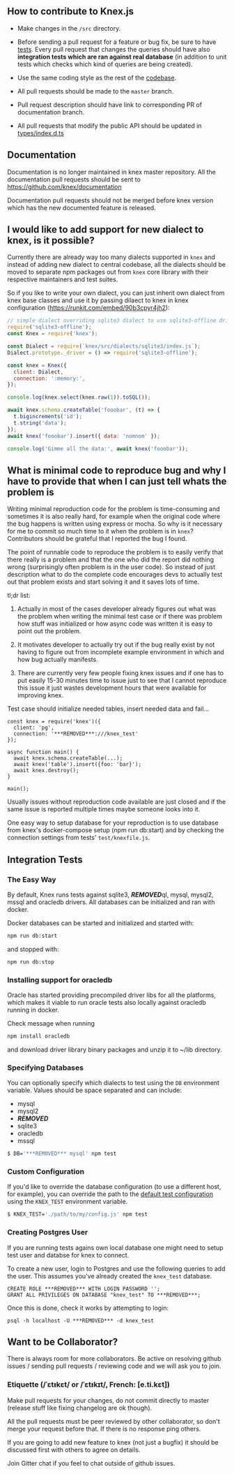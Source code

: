 ## How to contribute to Knex.js

- Make changes in the `/src` directory. 

- Before sending a pull request for a feature or bug fix, be sure to have
  [tests](https://github.com/tgriesser/knex/tree/master/test). Every pull request that changes the queries should have
  also **integration tests which are ran against real database** (in addition to unit tests which checks which kind of queries
  are being created).

- Use the same coding style as the rest of the
  [codebase](https://github.com/tgriesser/knex/blob/master/knex.js).

- All pull requests should be made to the `master` branch.

- Pull request description should have link to corresponding PR of documentation branch.

- All pull requests that modify the public API should be updated in [types/index.d.ts](https://github.com/tgriesser/knex/blob/master/types/index.d.ts)

## Documentation

Documentation is no longer maintained in knex master repository. All the documentation pull requests should be sent to https://github.com/knex/documentation

Documentation pull requests should not be merged before knex version which has the new documented feature is released.

## I would like to add support for new dialect to knex, is it possible?

Currently there are already way too many dialects supported in `knex` and instead of adding new dialect to central codebase, all the dialects should be moved to separate npm packages out from `knex` core library with their respective maintainers and test suites.

So if you like to write your own dialect, you can just inherit own dialect from knex base classes and use it by passing dilaect to knex in knex configuration (https://runkit.com/embed/90b3cpyr4jh2):

```js
// simple dialect overriding sqlite3 dialect to use sqlite3-offline driver
require('sqlite3-offline');
const Knex = require('knex');

const Dialect = require(`knex/src/dialects/sqlite3/index.js`);
Dialect.prototype._driver = () => require('sqlite3-offline');

const knex = Knex({
  client: Dialect,
  connection: ':memory:',
});

console.log(knex.select(knex.raw(1)).toSQL());

await knex.schema.createTable('fooobar', (t) => {
  t.bigincrements('id');
  t.string('data');
});
await knex('fooobar').insert({ data: 'nomnom' });

console.log('Gimme all the data:', await knex('fooobar'));
```

## What is minimal code to reproduce bug and why I have to provide that when I can just tell whats the problem is

Writing minimal reproduction code for the problem is time-consuming and sometimes it is also really hard, for
example when the original code where the bug happens is written using express or mocha. So why is it necessary
for me to commit so much time to it when the problem is in `knex`? Contributors should be grateful that I reported
the bug I found.

The point of runnable code to reproduce the problem is to easily verify that there really is a problem and that the one
who did the report did nothing wrong (surprisingly often problem is in the user code). So instead of just description
what to do the complete code encourages devs to actually test out that problem exists and start solving it and it
saves lots of time.

tl;dr list:

1. Actually in most of the cases developer already figures out what was the problem when writing the minimal test case
   or if there was problem how stuff was initialized or how async code was written it is easy to point out the problem.

2. It motivates developer to actually try out if the bug really exist by not having to figure out from incomplete example
   environment in which and how bug actually manifests.

3. There are currently very few people fixing knex issues and if one has to put easily 15-30 minutes time to issue just
   to see that I cannot reproduce this issue it just wastes development hours that were available for improving knex.

Test case should initialize needed tables, insert needed data and fail...

```
const knex = require('knex')({
  client: 'pg',
  connection: '***REMOVED***:///knex_test'
});

async function main() {
  await knex.schema.createTable(...);
  await knex('table').insert({foo: 'bar}');
  await knex.destroy();
}

main();
```

Usually issues without reproduction code available are just closed and if the same issue is reported multiple
times maybe someone looks into it.

One easy way to setup database for your reproduction is to use database from knex's docker-compose setup (npm run db:start) and by checking the connection settings from tests' `test/knexfile.js`.

## Integration Tests

### The Easy Way

By default, Knex runs tests against sqlite3, ***REMOVED***ql, mysql, mysql2, mssql and oracledb drivers. All databases can be initialized and ran with docker.

Docker databases can be started and initialized and started with:

```bash
npm run db:start
```

and stopped with:

```bash
npm run db:stop
```

### Installing support for oracledb

Oracle has started providing precompiled driver libs for all the platforms, which makes it viable to run oracle tests also locally against oracledb running in docker.

Check message when running

```bash
npm install oracledb
```

and download driver library binary packages and unzip it to ~/lib directory.

### Specifying Databases

You can optionally specify which dialects to test using the `DB` environment variable. Values should be space separated and can include:

- mysql
- mysql2
- ***REMOVED***
- sqlite3
- oracledb
- mssql

```bash
$ DB='***REMOVED*** mysql' npm test
```

### Custom Configuration

If you'd like to override the database configuration (to use a different host, for example), you can override the path to the [default test configuration](https://github.com/tgriesser/knex/blob/master/test/knexfile.js) using the `KNEX_TEST` environment variable.

```bash
$ KNEX_TEST='./path/to/my/config.js' npm test
```

### Creating Postgres User

If you are running tests agains own local database one might need to setup test user and databse for knex to connect.

To create a new user, login to Postgres and use the following queries to add the user. This assumes you've already created the `knex_test` database.

```
CREATE ROLE ***REMOVED*** WITH LOGIN PASSWORD '';
GRANT ALL PRIVILEGES ON DATABASE "knex_test" TO ***REMOVED***;
```

Once this is done, check it works by attempting to login:

```
psql -h localhost -U ***REMOVED*** -d knex_test
```

## Want to be Collaborator?

There is always room for more collaborators. Be active on resolving github issues / sending pull requests / reviewing code and we will ask you to join.

### Etiquette (/ˈɛtᵻkɛt/ or /ˈɛtᵻkɪt/, French: [e.ti.kɛt])

Make pull requests for your changes, do not commit directly to master (release stuff like fixing changelog are ok though).

All the pull requests must be peer reviewed by other collaborator, so don't merge your request before that. If there is no response ping others.

If you are going to add new feature to knex (not just a bugfix) it should be discussed first with others to agree on details.

Join Gitter chat if you feel to chat outside of github issues.
